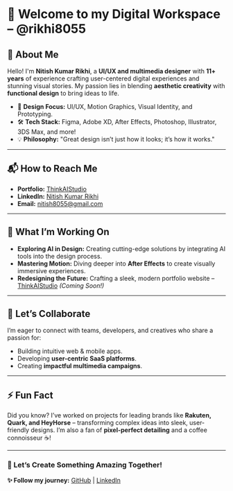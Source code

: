 # 🌟 Welcome to my Digital Workspace – @rikhi8055

## 🚀 About Me
Hello! I'm **Nitish Kumar Rikhi**, a **UI/UX and multimedia designer** with **11+ years** of experience crafting user-centered digital experiences and stunning visual stories. My passion lies in blending **aesthetic creativity** with **functional design** to bring ideas to life.

- 🎨 **Design Focus:** UI/UX, Motion Graphics, Visual Identity, and Prototyping.  
- 🛠 **Tech Stack:** Figma, Adobe XD, After Effects, Photoshop, Illustrator, 3DS Max, and more!  
- 💡 **Philosophy:** "Great design isn’t just how it looks; it’s how it works."  

---

## 📬 How to Reach Me
- **Portfolio:** [ThinkAIStudio](http://thinkaistudio.com)  
- **LinkedIn:** [Nitish Kumar Rikhi](https://linkedin.com/nitish-r-92864153)  
- **Email:** nitish8055@gmail.com  

---

## 🌱 What I’m Working On
- **Exploring AI in Design:** Creating cutting-edge solutions by integrating AI tools into the design process.  
- **Mastering Motion:** Diving deeper into **After Effects** to create visually immersive experiences.  
- **Redesigning the Future:** Crafting a sleek, modern portfolio website – [ThinkAIStudio](http://thinkaistudio.com) *(Coming Soon!)*  

---

## 🤝 Let’s Collaborate
I’m eager to connect with teams, developers, and creatives who share a passion for:
- Building intuitive web & mobile apps.  
- Developing **user-centric SaaS platforms**.  
- Creating **impactful multimedia campaigns**.  

---

## ⚡ Fun Fact
Did you know? I’ve worked on projects for leading brands like **Rakuten, Quark, and HeyHorse** – transforming complex ideas into sleek, user-friendly designs. I’m also a fan of **pixel-perfect detailing** and a coffee connoisseur ☕!

---

### 🌟 Let’s Create Something Amazing Together!  
**✨ Follow my journey:** [GitHub](https://github.com/rikhi8055) | [LinkedIn](https://linkedin.com/nitish-r-92864153)


<!---
rikhi8055/rikhi8055 is a ✨ special ✨ repository because its `README.md` (this file) appears on your GitHub profile.
You can click the Preview link to take a look at your changes.
--->
